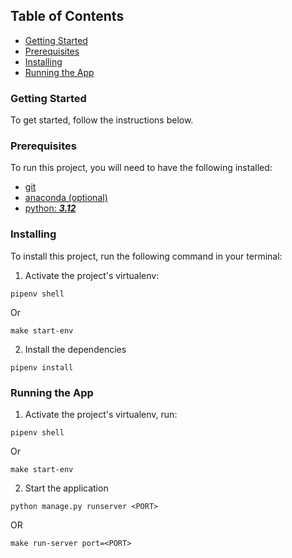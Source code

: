 ## Table of Contents
- [Getting Started](#getting-started)
- [Prerequisites](#prerequisites)
- [Installing](#installing)
- [Running the App](#running-the-app)

### Getting Started
To get started, follow the instructions below.

### Prerequisites
To run this project, you will need to have the following installed:
- [git](https://git-scm.com/book/en/v2/Getting-Started-Installing-Git)
- [anaconda (optional)](https://www.anaconda.com/download)
- [python: ***3.12***](https://www.python.org/downloads/)

### Installing
To install this project, run the following command in your terminal:
1. Activate the project's virtualenv:
```
pipenv shell
```
Or
```
make start-env
```
2. Install the dependencies
```
pipenv install
```

### Running the App
1. Activate the project's virtualenv, run:
```
pipenv shell
```
Or
```
make start-env
```
2. Start the application
```
python manage.py runserver <PORT>
```
OR
```
make run-server port=<PORT>
```